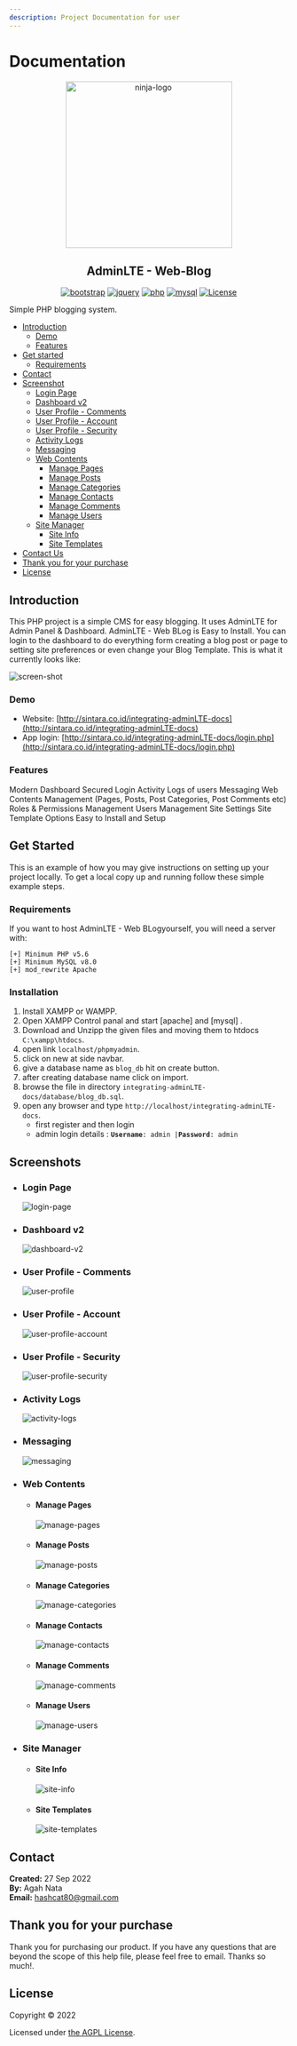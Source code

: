 ```yaml
---
description: Project Documentation for user
---
```


# Documentation

<p align="center"><img src="./item-logo.png" alt="ninja-logo" height="300px" alt="AdminLTE - Web BLog"></p>

<h2 align="center">AdminLTE - Web-Blog</h1>
<div align="center">

[![bootstrap](https://img.shields.io/badge/Bootstrap-4.6-informational.svg?logo=bootstrap&logoColor=white)](https://getbootstrap.com)
[![jquery](https://img.shields.io/badge/jQuery-3.6.0-brightgreen.svg?logo=jquery&logoColor=white)](https://jquery.com)
[![php](https://img.shields.io/badge/php-7.2-critical.svg?logo=php&logoColor=white)](https://www.php.net)
[![mysql](https://img.shields.io/badge/mysql-8.0-blue.svg?logo=mysql&logoColor=white)](https://www.mysql.com)
[![License](https://img.shields.io/github/license/arduino-uno/integrating-adminLTE-docs)](LICENSE.md)

</div>

Simple PHP blogging system.

* [Introduction](./##introduction)
  * [Demo](./###demo)
  * [Features](./###features)
* [Get started](./##get-started)
  * [Requirements](./###requirements)
* [Contact](./##contact)
* [Screenshot](./##Screenshot)
  * [Login Page](./###login-page)
  * [Dashboard v2](./###dashboard-v2)
  * [User Profile - Comments](./###user-profile-comments)
  * [User Profile - Account](./###user-profile-account)
  * [User Profile - Security](./###user-profile-security)
  * [Activity Logs](./###activity-logs)
  * [Messaging](./###messaging)
  * [Web Contents](./###web-contents)
    * [Manage Pages](./####manage-pages)
    * [Manage Posts](./####manage-posts)
    * [Manage Categories](./####manage-categories)
    * [Manage Contacts](./####manage-contacts)
    * [Manage Comments](./####manage-comments)
    * [Manage Users](./####manage-users)
  * [Site Manager](./###site-manager)
    * [Site Info](./####site-info)
    * [Site Templates](./####site-templates)
* [Contact Us](./###site-us)
* [Thank you for your purchase](./##thank-you-for-your-purchase)
* [License](./##license)

## Introduction

This PHP project is a simple CMS for easy blogging. It uses AdminLTE for Admin Panel & Dashboard. AdminLTE - Web BLog is Easy to Install. You can login to the dashboard to do everything form creating a blog post or page to setting site preferences or even change your Blog Template. This is what it currently looks like:

![screen-shot](https://raw.githubusercontent.com/arduino-uno/integrating-adminLTE-docs/main/screenshot.png)

### Demo

* Website: [http://sintara.co.id/integrating-adminLTE-docs](http://sintara.co.id/integrating-adminLTE-docs)
* App login: [http://sintara.co.id/integrating-adminLTE-docs/login.php](http://sintara.co.id/integrating-adminLTE-docs/login.php)

### Features

Modern Dashboard Secured Login Activity Logs of users Messaging Web Contents Management (Pages, Posts, Post Categories, Post Comments etc) Roles & Permissions Management Users Management Site Settings Site Template Options Easy to Install and Setup

## Get Started

This is an example of how you may give instructions on setting up your project locally. To get a local copy up and running follow these simple example steps.

### Requirements

If you want to host AdminLTE - Web BLogyourself, you will need a server with:

```
[+] Minimum PHP v5.6
[+] Minimum MySQL v8.0
[+] mod_rewrite Apache
```

### Installation

1. Install XAMPP or WAMPP.
2. Open XAMPP Control panal and start \[apache] and \[mysql] .
3. Download and Unzipp the given files and moving them to htdocs `C:\xampp\htdocs`.
4. open link `localhost/phpmyadmin`.
5. click on new at side navbar.
6. give a database name as `blog_db` hit on create button.
7. after creating database name click on import.
8. browse the file in directory `integrating-adminLTE-docs/database/blog_db.sql`.
9. open any browser and type `http://localhost/integrating-adminLTE-docs`.
   * first register and then login
   * admin login details : **`Username`**`: admin |`**`Password`**`: admin`

## Screenshots
* ### Login Page
  ![login-page](https://raw.githubusercontent.com/arduino-uno/integrating-adminLTE-docs/main/screenshots/AdminLTE-3-Log-in.png)

* ### Dashboard v2
  ![dashboard-v2](https://raw.githubusercontent.com/arduino-uno/integrating-adminLTE-docs/main/screenshots/AdminLTE-3-Dashboard-2.png)

* ### User Profile - Comments
  ![user-profile](https://raw.githubusercontent.com/arduino-uno/integrating-adminLTE-docs/main/screenshots/AdminLTE-3-User-Profile-1.png)

* ### User Profile - Account
  ![user-profile-account](https://raw.githubusercontent.com/arduino-uno/integrating-adminLTE-docs/main/screenshots/AdminLTE-3-User-Profile-2.png)

* ### User Profile - Security
  ![user-profile-security](https://raw.githubusercontent.com/arduino-uno/integrating-adminLTE-docs/main/screenshots/AdminLTE-3-User-Profile-3.png)

* ### Activity Logs
  ![activity-logs](https://raw.githubusercontent.com/arduino-uno/integrating-adminLTE-docs/main/screenshots/AdminLTE-3-Dashboard-3.png)

* ### Messaging
  ![messaging](https://raw.githubusercontent.com/arduino-uno/integrating-adminLTE-docs/main/screenshots/AdminLTE-3-Dashboard-4.png)

* ### Web Contents
  * #### Manage Pages
    ![manage-pages](https://raw.githubusercontent.com/arduino-uno/integrating-adminLTE-docs/main/screenshots/AdminLTE-3-Manage-Pages.png)

  * #### Manage Posts
    ![manage-posts](https://raw.githubusercontent.com/arduino-uno/integrating-adminLTE-docs/main/screenshots/AdminLTE-3-Manage-Posts.png)

  * #### Manage Categories
    ![manage-categories](https://raw.githubusercontent.com/arduino-uno/integrating-adminLTE-docs/main/screenshots/AdminLTE-3-Manage-Categories.png)

  * #### Manage Contacts
    ![manage-contacts](https://raw.githubusercontent.com/arduino-uno/integrating-adminLTE-docs/main/screenshots/AdminLTE-3-Manage-Contacts.png)

  * #### Manage Comments
    ![manage-comments](https://raw.githubusercontent.com/arduino-uno/integrating-adminLTE-docs/main/screenshots/AdminLTE-3-Manage-Comments.png)

  * #### Manage Users
    ![manage-users](https://raw.githubusercontent.com/arduino-uno/integrating-adminLTE-docs/main/screenshots/AdminLTE-3-Manage-Users.png)

* ### Site Manager
  * #### Site Info
    ![site-info](https://raw.githubusercontent.com/arduino-uno/integrating-adminLTE-docs/main/screenshots/AdminLTE-3-SiteInfo.png)

  * #### Site Templates
    ![site-templates](https://raw.githubusercontent.com/arduino-uno/integrating-adminLTE-docs/main/screenshots/AdminLTE-3-SiteTemplate.png)

## Contact

<b>Created:</b> 27 Sep 2022</br>
<b>By:</b> Agah Nata</br>
<b>Email:</b> [hashcat80@gmail.com](mailto:hashcat80@gmail.com)

## Thank you for your purchase

Thank you for purchasing our product. If you have any questions that are beyond the scope of this help file, please feel free to email. Thanks so much!.

## License

Copyright © 2022

Licensed under [the AGPL License](LICENSE.md).

